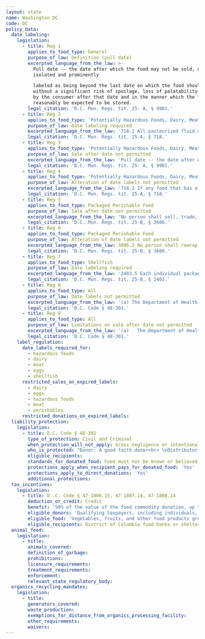 ```yaml
---
layout: state
name: Washington DC
code: DC
policy_data:
  date_labeling:
    legislation:
      - title: Reg 1
        applies_to_food_type: General
        purpose_of_law: Definition (pull date)
        excerpted_language_from_the_law: >-
          Pull date -- the date after which the food may not be sold, unless
          isolated and prominently

          labeled as being beyond the last date on which the food should be sold
          without a significant risk of spoilage, loss of palatability if stored
          by the consumer after that date and in the manner which the food can
          reasonably be expected to be stored.
        legal_citation: 'D.C. Mun. Regs. tit. 25- A, § 9901.'
      - title: Reg 2
        applies_to_food_type: 'Potentially Hazardous Foods, Dairy, Meat/Poultry, Eggs'
        purpose_of_law: Date labeling required
        excerpted_language_from_the_law: '718.1 All pasteurized fluid milk, fresh meat, poultry, fish, bread products, eggs, butter, cheese, cold meat cuts, mildly processed pasteurized products, and potentially hazardous foods sold in food-retail establishments which are pre-wrapped and not intended to be eaten on the premises of the food establishment shall have easily understood pull dates prominently displayed on their containers.'
        legal_citation: 'D.C. Mun. Regs. tit. 25-A, § 718.'
      - title: Reg 3
        applies_to_food_type: 'Potentially Hazardous Foods, Dairy, Meat/Poultry, Eggs'
        purpose_of_law: Sale after date not permitted
        excerpted_language_from_the_law: 'Pull date -- the date after which the food may not be sold, unless isolated and prominently labeled as being beyond the last date on which the food should be sold without a significant risk of spoilage, loss of palatability if stored by the consumer after that date and in the manner which the food can reasonably be expected to be stored.'
        legal_citation: 'D.C. Mun. Regs. tit. 25- A, § 9901.'
      - title: Reg 4
        applies_to_food_type: 'Potentially Hazardous Foods, Dairy, Meat/Poultry, Eggs'
        purpose_of_law: Alteration of date labels not permitted
        excerpted_language_from_the_law: '718.2 If any food that has a pull date is rewrapped, the new package shall retain the original pull date and the word “REWRAPPED” shall be prominent displayed on the package.'
        legal_citation: 'D.C. Mun. Regs. tit. 25-A, § 718.'
      - title: Reg 5
        applies_to_food_type: Packaged Perishable Food
        purpose_of_law: Sale after date not permitted
        excerpted_language_from_the_law: 'No person shall sell, trade, or barter any perishable packaged food beyond the pull date appearing thereon.'
        legal_citation: 'D.C. Mun. Regs. tit. 25-B, § 3606.'
      - title: Reg 6
        applies_to_food_type: Packaged Perishable Food
        purpose_of_law: Alteration of date labels not permitted
        excerpted_language_from_the_law: 3606.2 No person shall rewrap or repackage any packaged perishable food with the intention of placing a pull date on the food that is different from the original pull date.
        legal_citation: 'D.C. Mun. Regs. tit. 25-B, § 3606.'
      - title: Reg 7
        applies_to_food_type: Shellfish
        purpose_of_law: Date labeling required
        excerpted_language_from_the_law: '2403.5 Each individual package containing less than sixty-four fluid ounces (64 fl. oz.) of fresh or frozen shellfish shall be labeled with the following information: . . . (b) A “Sell by” date which provides a reasonable subsequent shelf-life or the words “Best if used by” followed by a date when the product would be expected to reach the end of its shelf-life.'
        legal_citation: 'D.C. Mun. Regs. tit. 25-B, § 2403.'
      - title: Reg 8
        applies_to_food_type: All
        purpose_of_law: Date labels not permitted
        excerpted_language_from_the_law: '(a) The Department of Health shall not: (1) Require a date label on food products that, based on current scientific evidence, do not pose an increased safety risk to consumers by a stated period.'
        legal_citation: 'D.C. Code § 48-301.'   
      - title: Reg 9
        applies_to_food_type: All
        purpose_of_law: Limitations on sale after date not permitted
        excerpted_language_from_the_law: '(a)	The Department of Health shall not… (2) Limit the sale or donation of food products after their date label has passed, except for those food products that pose an increased safety risk to consumers when consumed after the date on the label.'
        legal_citation: 'D.C. Code § 48-301.'     
    label_regulation:
      date_labels_required_for:
        - hazardous foods
        - dairy
        - meat
        - eggs
        - shellfish
      restricted_sales_on_expired_labels:
        - dairy
        - eggs
        - hazardous foods
        - meat
        - perishables
      restricted_donations_on_expired_labels:
  liability_protection:
    legislation:
      - title: D.C. Code § 48-301
        type_of_protection: Civil and Criminal
        when_protection_will_not_apply: Gross negligence or intentional misconduct
        who_is_protected: "Donor: A good faith donor<br> \nDistributor: Nonprofit/charitable organization"
        eligible_recipients:
        standards_for_donated_food: Food must not be known or believed to be unfit for human consumption.
        protections_apply_when_recipient_pays_for_donated_food: 'Yes'
        protections_apply_to_direct_donations: 'Yes'
        additional_protections:
  tax_incentives:
    legislation:
      - title: D .C. Code § 47-1806.15, 47-1807.14, 47-1808.14
        deduction_or_credit: Credit
        benefit: '50% of the value of the food commodity donation, up to 2,500 annually for individuals and $5,000 annually for corporations or unincorporated businesses'
        eligible_donors: 'Qualifying taxpayers, including individuals, corporations, and unincorporated businesses'
        eligible_food: 'Vegetables, fruits, and other food products grown on DC urban farms or community gardens; prepared foods; vegetables, fruits, meat, eggs, or dairy donated by a licensed retailer.'
        eligible_recipients: District of Columbia food banks or shelters recognized as a tax-exempt organization
  animal_feed:
    legislation:
      - title:
        animals_covered:
        definition_of_garbage:
        prohibitions:
        licensure_requirements:
        treatment_requirements:
        enforcement:
        relevant_state_regulatory_body:
  organics_recycling_mandates:
    legislation:
      - title:
        generators_covered:
        waste_production:
        exemptions_for_distance_from_organics_processing_facility:
        other_requirements:
        waivers:
---
```

